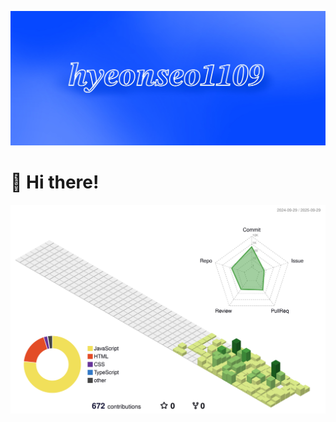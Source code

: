![배경이미지](hyeonseo1109.jpg)
# 💙 Hi there!

![](./profile-3d-contrib/profile-green-animate.svg)

<!--
## Hi there 👋
**hyeonseo1109/hyeonseo1109** is a ✨ _special_ ✨ repository because its `README.md` (this file) appears on your GitHub profile.

Here are some ideas to get you started:

- 🔭 I’m currently working on ...
- 🌱 I’m currently learning ...
- 👯 I’m looking to collaborate on ...
- 🤔 I’m looking for help with ...
- 💬 Ask me about ...
- 📫 How to reach me: ...
- 😄 Pronouns: ...
- ⚡ Fun fact: ...
-->
